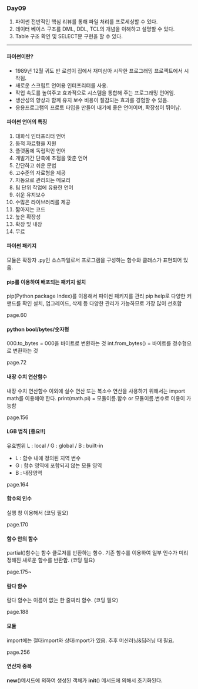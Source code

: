 ### Day09
1. 파이썬 전반적인 핵심 리뷰를 통해 파일 처리를 프로세싱할 수 있다.
2. 데이터 베이스 구조를 DML, DDL, TCL의 개념을 이해하고 설명할 수 있다.
3. Table 구조 확인 및 SELECT문 구현을 할 수 있다.

----
#### 파이썬이란?
- 1989년 12월 귀도 반 로섬이 집에서 재미삼아 시작한 프로그래밍 프로젝트에서 시작됨.
- 새로운 스크립트 언어용 인터프리터를 사용.
- 작업 속도를 높여주고 효과적으로 시스템을 통합해 주는 프로그래밍 언어임.
- 생산성의 향상과 함께 유지 보수 비용이 절감되는 효과를 경험할 수 있음.
- 응용프로그램의 프로토 타입을 만들어 내기에 좋은 언어이며, 확장성이 뛰어남.

#### 파이썬 언어의 특징
1. 대화식 인터프리터 언어
2. 동적 자료형을 지원
3. 플랫폼에 독립적인 언어
4. 개발기간 단축에 초점을 맞춘 언어
5. 간단하고 쉬운 문법
6. 고수준의 자료형을 제공
7. 자동으로 관리되는 메모리
8. 팀 단위 작업에 유용한 언어
9. 쉬운 유지보수
10. 수많은 라이브러리를 제공
11. 짧아지는 코드
12. 높은 확장성
13. 확장 및 내장
14. 무료

#### 파이썬 패키지
모듈은 확장자 .py인 소스파일로서 프로그램을 구성하는 함수와 클래스가 표현되어 있음.

#### pip를 이용하여 배포되는 패키지 설치
pip(Python package Index)를 이용해서 파이썬 패키지를 관리
pip help로 다양한 커맨드를 확인
설치, 업그레이드, 삭제 등 다양한 관리가 가능하므로 가장 많이 선호함

page.60
#### python bool/bytes/숫자형
000.to_bytes = 000을 바이트로 변환하는 것
int.from_bytes() = 바이트를 정수형으로 변환하는 것

page.72
#### 내장 수치 연산함수
내장 수치 연산함수 이외에 실수 연산 또는 복소수 연산을 사용하기 위해서는
import math를 이용해야 한다.
print(math.pi) = 모듈이름.함수 or 모듈이름.변수로 이용이 가능함

page.156
#### LGB 법칙 [중요!!]
유효범위
L : local / G : global / B : built-in
- L : 함수 내에 정의된 지역 변수
- G : 함수 영역에 포함되지 않는 모듈 영역
- B : 내장영역

page.164
#### 함수의 인수
실행 창 이용해서 (코딩 필요)

page.170
#### 함수 안의 함수
partial()함수는 함수 클로저를 반환하는 함수.
기존 함수를 이용하여 일부 인수가 미리 정해진 새로운 함수를 반환함.
(코딩 필요)

page.175~
#### 람다 함수
람다 함수는 이름이 없는 한 줄짜리 함수.
(코딩 필요)

page.188
#### 모듈
import에는 절대import와 상대import가 있음.
추후 머신러닝&딥러닝 때 필요.

page.256
#### 연산자 중복
__new__()메서드에 의하여 생성된 객체가 __init__() 메서드에 의해서 초기화된다.